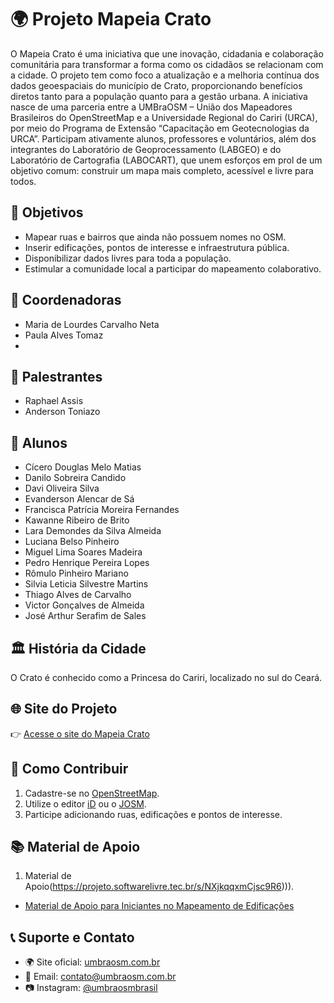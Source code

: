 # 🌍 Projeto Mapeia Crato

O Mapeia Crato é uma iniciativa que une inovação, cidadania e colaboração comunitária para transformar a forma como os cidadãos se relacionam com a cidade.
O projeto tem como foco a atualização e a melhoria contínua dos dados geoespaciais do município de Crato, proporcionando benefícios diretos tanto para a população quanto para a gestão urbana.
A iniciativa nasce de uma parceria entre a UMBraOSM – União dos Mapeadores Brasileiros do OpenStreetMap e a Universidade Regional do Cariri (URCA), por meio do Programa de Extensão “Capacitação em Geotecnologias da URCA”.
Participam ativamente alunos, professores e voluntários, além dos integrantes do Laboratório de Geoprocessamento (LABGEO) e do Laboratório de Cartografia (LABOCART), que unem esforços em prol de um objetivo comum: construir um mapa mais completo, acessível e livre para todos.

## 📌 Objetivos
- Mapear ruas e bairros que ainda não possuem nomes no OSM.
- Inserir edificações, pontos de interesse e infraestrutura pública.
- Disponibilizar dados livres para toda a população.
- Estimular a comunidade local a participar do mapeamento colaborativo.

## 👥 Coordenadoras 
- Maria de Lourdes Carvalho Neta
- Paula Alves Tomaz
- 
## 👥 Palestrantes
- Raphael Assis
- Anderson Toniazo

## 👥 Alunos
- Cícero Douglas Melo Matias
- Danilo Sobreira Candido
- Davi Oliveira Silva
- Evanderson Alencar de Sá
- Francisca Patrícia Moreira Fernandes
- Kawanne Ribeiro de Brito
- Lara Demondes da Silva Almeida
- Luciana Belso Pinheiro
- Miguel Lima Soares Madeira
- Pedro Henrique Pereira Lopes
- Rômulo Pinheiro Mariano
- Silvia Leticia Silvestre Martins
- Thiago Alves de Carvalho
- Victor Gonçalves de Almeida
- José Arthur Serafim de Sales

## 🏛️ História da Cidade
O Crato é conhecido como a Princesa do Cariri, localizado no sul do Ceará.

## 🌐 Site do Projeto
👉 [Acesse o site do Mapeia Crato]([https://umbraosm.com.br/projeto-mapeiacrato](https://umbraosm.com.br/projeto-mapeiacrato))

## 📖 Como Contribuir
1. Cadastre-se no [OpenStreetMap](https://www.openstreetmap.org/).
2. Utilize o editor [iD](https://www.openstreetmap.org/edit) ou o [JOSM](https://josm.openstreetmap.de/).
3. Participe adicionando ruas, edificações e pontos de interesse.

## 📚 Material de Apoio

1. Material de Apoio(https://projeto.softwarelivre.tec.br/s/NXjkqqxmCjsc9R6))).
- [Material de Apoio para Iniciantes no Mapeamento de Edificações]([https://wiki.openstreetmap.org/wiki/Pt:Beginners%27_guide](https://projeto.softwarelivre.tec.br/s/NXjkqqxmCjsc9R6))

## 📞 Suporte e Contato
- 🌍 Site oficial: [umbraosm.com.br](https://www.umbraosm.com.br)
- 📧 Email: contato@umbraosm.com.br
- 📷 Instagram: [@umbraosmbrasil](https://www.instagram.com/umbraosmbrasil)
